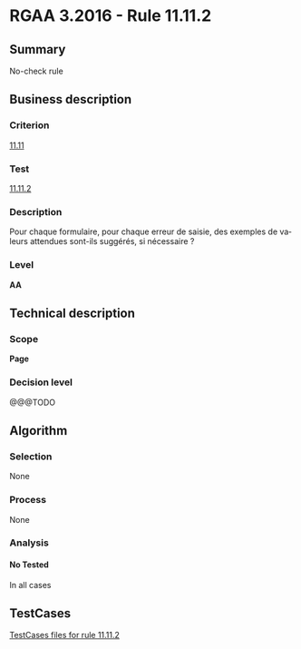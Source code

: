# RGAA 3.2016 - Rule 11.11.2

## Summary
No-check rule


## Business description

### Criterion
[11.11](http://references.modernisation.gouv.fr/rgaa-accessibilite/criteres.html#crit-11-11)

### Test
[11.11.2](http://references.modernisation.gouv.fr/rgaa-accessibilite/criteres.html#test-11-11-2)

### Description
<div lang="fr">Pour chaque formulaire, pour chaque erreur de saisie, des exemples de valeurs attendues sont-ils sugg&#xE9;r&#xE9;s, si n&#xE9;cessaire&nbsp;?</div>

### Level
**AA**


## Technical description

### Scope
**Page**

### Decision level
@@@TODO


## Algorithm

### Selection
None

### Process
None

### Analysis

#### No Tested
In all cases


##  TestCases

[TestCases files for rule 11.11.2](https://github.com/Asqatasun/Asqatasun/tree/develop/rules/rules-rgaa3.2016/src/test/resources/testcases/rgaa32016/Rgaa32016Rule111102/)


